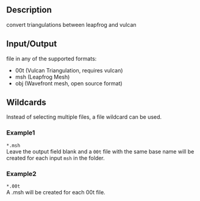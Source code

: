 ## Description
convert triangulations between leapfrog and vulcan
## Input/Output
file in any of the supported formats:  
 - 00t (Vulcan Triangulation, requires vulcan)
 - msh (Leapfrog Mesh)
 - obj (Wavefront mesh, open source format)
 ## Wildcards
 Instead of selecting multiple files, a file wildcard can be used.  
 ### Example1 
 `*.msh`  
 Leave the output field blank and a `00t` file with the same base name will be created for each input `msh` in the folder.  
 ### Example2
 `*.00t`  
 A .msh will be created for each 00t file.
 
